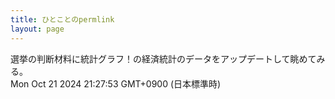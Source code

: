 ```yaml
---
title: ひとことのpermlink
layout: page
---
```

<div class="box" dt="1729513673562">
  選挙の判断材料に統計グラフ！の経済統計のデータをアップデートして眺めてみる。
  <div class="content is-small">Mon Oct 21 2024 21:27:53 GMT+0900 (日本標準時)</div>
</div>